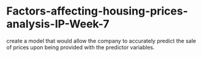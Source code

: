 # Factors-affecting-housing-prices-analysis-IP-Week-7
create a model that would allow the company to accurately predict the sale of prices upon being provided with the predictor variables. 
